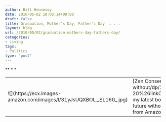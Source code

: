 ```yaml
---
author: Bill Hennessy
date: 2010-05-02 18:08:14+00:00
draft: false
title: Graduation, Mother’s Day, Father’s Day  . . .
layout: blog
url: /2010/05/02/graduation-mothers-day-fathers-day/
categories:
- Living
tags:
- Politics
type: "post"
---
```


<table cellpadding="0" cellspacing="0" border="0" ><tbody >*<tr >*
<td >![](https://ecx.images-amazon.com/images/I/31yJsUQXBOL._SL160_.jpg)

</td>*
<td valign="top" >[Zen Conservatism](https://www.amazon.com/Zen-Conservatism-Reclaim-liberty-without/dp/1449959040%3FSubscriptionId%3D0JTCV5ZMHMF7ZYTXGFR2%26tag%3Dhennesssview-20%26linkCode%3Dxm2%26camp%3D2025%26creative%3D165953%26creativeASIN%3D1449959040), my latest book, is available for the early Summer gift season.   
*
Find out how to win the war for America’s future without losing your mind. (And, yes, I do need to follow my own advice more often. ;-))*
*
It’s available from Amazon right now. 
</td>*</tr>   </tbody></table>
